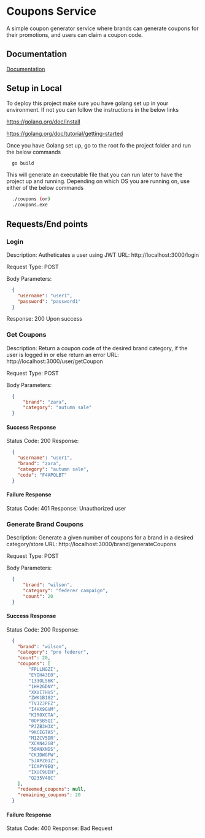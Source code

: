
# Coupons Service
A simple coupon generator service where brands can generate coupons for their promotions, and users can claim a coupon code.


## Documentation

[Documentation](https://linktodocumentation)

  
## Setup in Local

To deploy this project make sure you have golang set up in your environment. If not you can follow the instructions in the below links

https://golang.org/doc/install

https://golang.org/doc/tutorial/getting-started

Once you have Golang set up, go to the root fo the project folder and run the below commands

```bash
  go build
```

This will generate an executable file that you can run later to have the project up and running. Depending on which OS you are running on, use either of the below commands

```bash
  ./coupons (or)
  ./coupons.exe
```

  
## Requests/End points

### Login
Description: Autheticates a user using JWT
URL: http://localhost:3000/login

Request Type: POST

Body Parameters:
```json
  {
    "username": "user1",
    "password": "password1"
  }
```

Response: 200 Upon success

### Get Coupons
Description: Return a coupon code of the desired brand category, if the user is logged in or else return an error
URL: http://localhost:3000/user/getCoupon

Request Type: POST

Body Parameters:
```json
  {
	  "brand": "zara",
	  "category": "autumn sale"
  }
```
#### Success Response
Status Code: 200
Response:
```json
  {
    "username": "user1",
    "brand": "zara",
    "category": "autumn sale",
    "code": "F4APQLBT"
  }
```
#### Failure Response
Status Code: 401
Response: Unauthorized user

### Generate Brand Coupons
Description: Generate a given number of coupons for a brand in a desired category/store
URL: http://localhost:3000/brand/generateCoupons

Request Type: POST

Body Parameters:
```json
  {
	  "brand": "wilson",
	  "category": "federer campaign",
	  "count": 20
  }
```
#### Success Response
Status Code: 200
Response:
```json
  {
    "brand": "wilson",
    "category": "pro federer",
    "count": 20,
    "coupons": [
        "FPLLNGZI",
        "EYOH43E0",
        "133OLS6K",
        "1HH2GDNY",
        "XXVI7HVS",
        "ZWK1B182",
        "TVJZJPEZ",
        "I4HX9GVM",
        "KIR0XCTA",
        "0OPSB5QI",
        "PJZB3H3X",
        "9KCEGTA5",
        "M1ZCV5DR",
        "XCKN42GB",
        "50ANXNDS",
        "CKJDWGFW",
        "5JAPZ01Z",
        "ICAPY9EQ",
        "IXUC9UEH",
        "Q235V48C"
    ],
    "redeemed_coupons": null,
    "remaining_coupons": 20
  }
```
#### Failure Response
Status Code: 400
Response: Bad Request